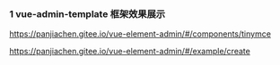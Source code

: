 ### 1 vue-admin-template 框架效果展示

https://panjiachen.gitee.io/vue-element-admin/#/components/tinymce

https://panjiachen.gitee.io/vue-element-admin/#/example/create

